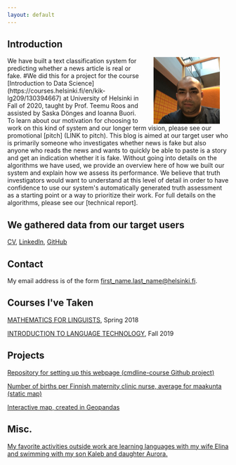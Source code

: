 ```yaml
---
layout: default
---
```


## Introduction

<img src="assets/images/me.jpg" alt="Photo" hspace="20" width="30%" align="right"/> 
We have built a text classification system for predicting whether a news article is real or fake. 
#We did this for a project for the course [Introduction to Data Science](https://courses.helsinki.fi/en/kik-lg209/130394667) at University of Helsinki in Fall of 2020, taught by Prof. Teemu Roos and assisted by Saska Dönges and Ioanna Buori.
To learn about our motivation for choosing to work on this kind of system and our longer term vision, please see our promotional [pitch] (LINK to pitch).
This blog is aimed at our target user who is primarily someone who investigates whether news is fake but also anyone who reads the news and wants to quickly be able to paste is a story and get an indication whether it is fake.
Without going into details on the algorithms we have used, we provide an overview here of how we built our system and explain how we assess its performance. 
We believe that truth investigators would want to understand at this level of detail in order to have confidence to use our system's automatically generated truth assessment as a starting point or a way to prioritize their work.
For full details on the algorithms, please see our [technical report].

## We gathered data from our target users

[CV](https://www.overleaf.com/read/sgqdmjtjbcqq), [LinkedIn](https://www.linkedin.com/in/deanrahman), [GitHub](https://github.com/dean-rahman/)

## Contact

My email address is of the form first_name.last_name@helsinki.fi. 

## Courses I've Taken

[MATHEMATICS FOR LINGUISTS](https://courses.helsinki.fi/en/kik-lg209/130394667), Spring 2018

[INTRODUCTION TO LANGUAGE TECHNOLOGY](https://courses.helsinki.fi/en/kik-405/130355898), Fall 2019

## Projects
[Repository for setting up this webpage (cmdline-course Github project)](https://github.com/dean-rahman/dean-rahman.github.io)

[Number of births per Finnish maternity clinic nurse, average for maakunta (static map)](https://autogis-2018.github.io/exercise-5-dean-rahman/Exercise_5_Problem_1_static_map_w_basemap.png)

[Interactive map, created in Geopandas](https://autogis-2018.github.io/exercise-5-dean-rahman/Exercise_5_Problem_2_Interactive_Map.html)

## Misc. 

[My favorite activities outside work are learning languages with my wife Elina and swimming with my son Kaleb and daughter Aurora.](https://www.espoo.fi/en-US/Culture_and_sport/Sports/Sports_and_Recreation_Facilities/Swimming_halls/Leppavaara) 